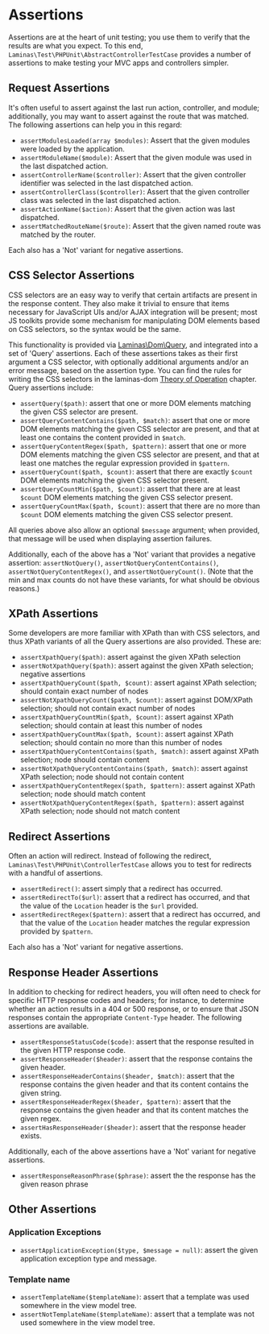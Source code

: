 # Assertions

Assertions are at the heart of unit testing; you use them to verify that the
results are what you expect. To this end, `Laminas\Test\PHPUnit\AbstractControllerTestCase`
provides a number of assertions to make testing your MVC apps and controllers
simpler.

## Request Assertions

It's often useful to assert against the last run action, controller, and module;
additionally, you may want to assert against the route that was matched. The
following assertions can help you in this regard:

- `assertModulesLoaded(array $modules)`: Assert that the given modules were
  loaded by the application.
- `assertModuleName($module)`: Assert that the given module was used in the last
  dispatched action.
- `assertControllerName($controller)`: Assert that the given controller
  identifier was selected in the last dispatched action.
- `assertControllerClass($controller)`: Assert that the given controller class
  was selected in the last dispatched action.
- `assertActionName($action)`: Assert that the given action was last dispatched.
- `assertMatchedRouteName($route)`: Assert that the given named route was
  matched by the router.

Each also has a 'Not' variant for negative assertions.

## CSS Selector Assertions

CSS selectors are an easy way to verify that certain artifacts are present in
the response content.  They also make it trivial to ensure that items necessary
for JavaScript UIs and/or AJAX integration will be present; most JS toolkits
provide some mechanism for manipulating DOM elements based on CSS selectors, so
the syntax would be the same.

This functionality is provided via [Laminas\\Dom\\Query](https://docs.laminas.dev/laminas-dom/query/),
and integrated into a set of 'Query' assertions. Each of these assertions takes
as their first argument a CSS selector, with optionally additional arguments
and/or an error message, based on the assertion type. You can find the rules for
writing the CSS selectors in the laminas-dom [Theory of Operation](https://docs.laminas.dev/laminas-dom/query/#theory-of-operation)
chapter. Query assertions include:

- `assertQuery($path)`: assert that one or more DOM elements matching the given
  CSS selector are present.
- `assertQueryContentContains($path, $match)`: assert that one or more DOM
  elements matching the given CSS selector are present, and that at least one
  contains the content provided in `$match`.
- `assertQueryContentRegex($path, $pattern)`: assert that one or more DOM
  elements matching the given CSS selector are present, and that at least one
  matches the regular expression provided in `$pattern`.
- `assertQueryCount($path, $count)`: assert that there are exactly `$count` DOM
  elements matching the given CSS selector present.
- `assertQueryCountMin($path, $count)`: assert that there are at least `$count`
  DOM elements matching the given CSS selector present.
- `assertQueryCountMax($path, $count)`: assert that there are no more than
  `$count` DOM elements matching the given CSS selector present.

All queries above also allow an optional `$message` argument; when provided,
that message will be used when displaying assertion failures.

Additionally, each of the above has a 'Not' variant that provides a negative
assertion: `assertNotQuery()`, `assertNotQueryContentContains()`,
`assertNotQueryContentRegex()`, and `assertNotQueryCount()`. (Note that the min
and max counts do not have these variants, for what should be obvious reasons.)

## XPath Assertions

Some developers are more familiar with XPath than with CSS selectors, and thus
XPath variants of all the Query assertions are also provided. These are:

- `assertXpathQuery($path)`: assert against the given XPath selection
- `assertNotXpathQuery($path)`: assert against the given XPath selection;
  negative assertions
- `assertXpathQueryCount($path, $count)`: assert against XPath selection; should
  contain exact number of nodes
- `assertNotXpathQueryCount($path, $count)`: assert against DOM/XPath selection;
  should not contain exact number of nodes
- `assertXpathQueryCountMin($path, $count)`: assert against XPath selection;
  should contain at least this number of nodes
- `assertXpathQueryCountMax($path, $count)`: assert against XPath selection;
  should contain no more than this number of nodes
- `assertXpathQueryContentContains($path, $match)`: assert against XPath
  selection; node should contain content
- `assertNotXpathQueryContentContains($path, $match)`: assert against XPath
 selection; node should not contain content
- `assertXpathQueryContentRegex($path, $pattern)`: assert against XPath
  selection; node should match content
- `assertNotXpathQueryContentRegex($path, $pattern)`: assert against XPath
  selection; node should not match content

## Redirect Assertions

Often an action will redirect. Instead of following the redirect,
`Laminas\Test\PHPUnit\ControllerTestCase` allows you to test for redirects with a
handful of assertions.

- `assertRedirect()`: assert simply that a redirect has occurred.
- `assertRedirectTo($url)`: assert that a redirect has occurred, and that the
  value of the `Location` header is the `$url` provided.
- `assertRedirectRegex($pattern)`: assert that a redirect has occurred, and that
  the value of the `Location` header matches the regular expression provided by
  `$pattern`.

Each also has a 'Not' variant for negative assertions.

## Response Header Assertions

In addition to checking for redirect headers, you will often need to check for specific HTTP
response codes and headers; for instance, to determine whether an action results in a 404 or 500
response, or to ensure that JSON responses contain the appropriate `Content-Type` header. The
following assertions are available.

- `assertResponseStatusCode($code)`: assert that the response resulted in the
  given HTTP response code.
- `assertResponseHeader($header)`: assert that the response contains the given
  header.
- `assertResponseHeaderContains($header, $match)`: assert that the response
  contains the given header and that its content contains the given string.
- `assertResponseHeaderRegex($header, $pattern)`: assert that the response
  contains the given header and that its content matches the given regex.
- `assertHasResponseHeader($header)`: assert that the response header exists.

Additionally, each of the above assertions have a 'Not' variant for negative assertions.

- `assertResponseReasonPhrase($phrase)`: assert the the response has the given
  reason phrase

## Other Assertions

### Application Exceptions

- `assertApplicationException($type, $message = null)`: assert the given
  application exception type and message.

### Template name

- `assertTemplateName($templateName)`: assert that a template was used somewhere
  in the view model tree.
- `assertNotTemplateName($templateName)`: assert that a template was not used
  somewhere in the view model tree.

